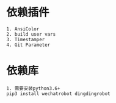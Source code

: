# 依赖插件

```text
1. AnsiColor
2. build user vars
3. Timestamper
4. Git Parameter
```

# 依赖库

```text
1. 需要安装python3.6+
pip3 install wechatrobot dingdingrobot
```
